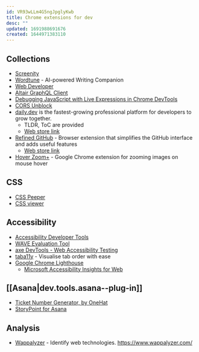 ```yaml
---
id: VR93wLLm4G5ngJpglyKwb
title: Chrome extensions for dev
desc: ""
updated: 1691988691676
created: 1644971383110
---
```


## Collections

- [Screenity](https://chrome.google.com/webstore/detail/screenity-screen-recorder/kbbdabhdfibnancpjfhlkhafgdilcnji)
- [Wordtune](https://chrome.google.com/webstore/detail/wordtune-ai-powered-writi/nllcnknpjnininklegdoijpljgdjkijc) - AI-powered Writing Companion
- [Web Developer](https://chrome.google.com/webstore/detail/web-developer/bfbameneiokkgbdmiekhjnmfkcnldhhm)
- [Altair GraphQL Client](https://chrome.google.com/webstore/detail/altair-graphql-client/flnheeellpciglgpaodhkhmapeljopja)
- [Debugging JavaScript with Live Expressions in Chrome DevTools](https://blog.bitsrc.io/debugging-javascript-with-live-expressions-in-chrome-devtools-9f0af008af45)
- [CORS Unblock](https://chrome.google.com/webstore/detail/cors-unblock/lfhmikememgdcahcdlaciloancbhjino)
- [daily.dev](https://daily.dev/) is the fastest-growing professional platform for developers to grow together.
  - TLDR, ToC are provided
  - [Web store link](https://chrome.google.com/webstore/detail/dailydev-the-homepage-dev/jlmpjdjjbgclbocgajdjefcidcncaied)
- [Refined GitHub](https://github.com/refined-github/refined-github) - Browser extension that simplifies the GitHub interface and adds useful features
  - [Web store link](https://chrome.google.com/webstore/detail/refined-github/hlepfoohegkhhmjieoechaddaejaokhf/)
- [Hover Zoom+](https://github.com/extesy/hoverzoom) - Google Chrome extension for zooming images on mouse hover

## CSS

- [CSS Peeper](https://chrome.google.com/webstore/detail/css-peeper/mbnbehikldjhnfehhnaidhjhoofhpehk)
- [CSS viewer](https://chrome.google.com/webstore/detail/css-viewer-for-google-chr/eedfldkdghfkhdcanjnfiklpeehbfoag)

## Accessibility

- [Accessibility Developer Tools](https://chrome.google.com/webstore/detail/accessibility-developer-t/fpkknkljclfencbdbgkenhalefipecmb?hl=en-US)
- [WAVE Evaluation Tool](https://chrome.google.com/webstore/detail/wave-evaluation-tool/jbbplnpkjmmeebjpijfedlgcdilocofh?hl=en-US)
- [axe DevTools - Web Accessibility Testing](https://chrome.google.com/webstore/detail/axe-devtools-web-accessib/lhdoppojpmngadmnindnejefpokejbdd/related?hl=en-US)
- [taba11y](https://chrome.google.com/webstore/detail/taba11y/aocppmckdocdjkphmofnklcjhdidgmga/) - Visualise tab order with ease
- [Google Chrome Lighthouse](https://github.com/GoogleChrome/lighthouse)
  - [Microsoft Accessibility Insights for Web](https://chrome.google.com/webstore/detail/accessibility-insights-fo/pbjjkligggfmakdaogkfomddhfmpjeni/)

## [[Asana|dev.tools.asana--plug-in]]

- [Ticket Number Generator, by OneHat](https://chrome.google.com/webstore/detail/ticket-number-generator-b/mkiflbeenlaomokhbibbgillnkppgane)
- [StoryPoint for Asana](https://chrome.google.com/webstore/detail/storypoint-for-asana/ipkcinfcdhhcmibffhlklololceffgnc)

## Analysis

- [Wappalyzer](https://chrome.google.com/webstore/detail/wappalyzer/gppongmhjkpfnbhagpmjfkannfbllamg) - Identify web technologies. https://www.wappalyzer.com/
